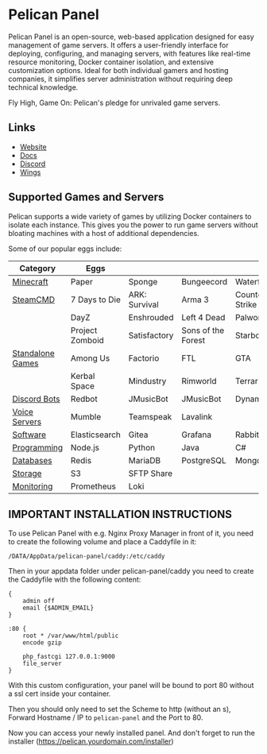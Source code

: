 # Pelican Panel

Pelican Panel is an open-source, web-based application designed for easy management of game servers. It offers a user-friendly interface for deploying, configuring, and managing servers, with features like real-time resource monitoring, Docker container isolation, and extensive customization options. Ideal for both individual gamers and hosting companies, it simplifies server administration without requiring deep technical knowledge.

Fly High, Game On: Pelican's pledge for unrivaled game servers.

## Links

* [Website](https://pelican.dev)
* [Docs](https://pelican.dev/docs)
* [Discord](https://discord.gg/pelican-panel)
* [Wings](https://github.com/pelican-dev/wings)

## Supported Games and Servers

Pelican supports a wide variety of games by utilizing Docker containers to isolate each instance.
This gives you the power to run game servers without bloating machines with a host of additional dependencies.

Some of our popular eggs include:

| Category                                                             | Eggs            |               |                    |                |
|----------------------------------------------------------------------|-----------------|---------------|--------------------|----------------|
| [Minecraft](https://github.com/pelican-eggs/minecraft)               | Paper           | Sponge        | Bungeecord         | Waterfall      |
| [SteamCMD](https://github.com/pelican-eggs/steamcmd)                 | 7 Days to Die   | ARK: Survival | Arma 3             | Counter Strike |
|                                                                      | DayZ            | Enshrouded    | Left 4 Dead        | Palworld       |
|                                                                      | Project Zomboid | Satisfactory  | Sons of the Forest | Starbound      |
| [Standalone Games](https://github.com/pelican-eggs/games-standalone) | Among Us        | Factorio      | FTL                | GTA            |
|                                                                      | Kerbal Space    | Mindustry     | Rimworld           | Terraria       |
| [Discord Bots](https://github.com/pelican-eggs/chatbots)             | Redbot          | JMusicBot     | JMusicBot          | Dynamica       |
| [Voice Servers](https://github.com/pelican-eggs/voice)               | Mumble          | Teamspeak     | Lavalink           |                |
| [Software](https://github.com/pelican-eggs/software)                 | Elasticsearch   | Gitea         | Grafana            | RabbitMQ       |
| [Programming](https://github.com/pelican-eggs/generic)               | Node.js         | Python        | Java               | C#             |
| [Databases](https://github.com/pelican-eggs/database)                | Redis           | MariaDB       | PostgreSQL         | MongoDB        |
| [Storage](https://github.com/pelican-eggs/storage)                   | S3              | SFTP Share    |                    |                |
| [Monitoring](https://github.com/pelican-eggs/monitoring)             | Prometheus      | Loki          |                    |                |


## IMPORTANT INSTALLATION INSTRUCTIONS

To use Pelican Panel with e.g. Nginx Proxy Manager in front of it, you need to create the following volume and place a Caddyfile in it:

```
/DATA/AppData/pelican-panel/caddy:/etc/caddy
```

Then in your appdata folder under pelican-panel/caddy you need to create the Caddyfile with the following content:

```
{
    admin off
    email {$ADMIN_EMAIL}
}

:80 {
    root * /var/www/html/public
    encode gzip

    php_fastcgi 127.0.0.1:9000
    file_server
}
```

With this custom configuration, your panel will be bound to port 80 without a ssl cert inside your container.

Then you should only need to set the Scheme to http (without an s), Forward Hostname / IP to `pelican-panel` and the Port to 80.


Now you can access your newly installed panel. And don't forget to run the installer (https://pelican.yourdomain.com/installer)
